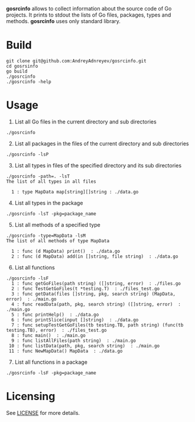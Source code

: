 **gosrcinfo** allows to collect information about the source code of Go projects.
It prints to stdout the lists of Go files, packages, types and methods. **gosrcinfo** uses only standard library.

# Build

```
git clone git@github.com:AndreyAdnreyev/gosrcinfo.git
cd gosrsinfo
go build
./gosrcinfo
./gosrcinfo -help
```

# Usage

1. List all Go files in the current directory and sub directories
```
./gosrcinfo
```
2. List all packages in the files of the current directory and sub directories
```
./gosrcinfo -lsP
```
3. List all types in files of the specified directory and its sub directories
```
./gosrcinfo -path=. -lsT
The list of all types in all files

  1 : type MapData map[string][]string : ./data.go
```
4. List all types in the package
```
./gosrcinfo -lsT -pkg=package_name
```
5. List all methods of a specified type
```
./gosrcinfo -type=MapData -lsM
The list of all methods of type MapData

  1 : func (d MapData) print()  : ./data.go
  2 : func (d MapData) add(in []string, file string)  : ./data.go
```
6. List all functions
```
./gosrcinfo -lsF
  1 : func getGoFiles(path string) ([]string, error)  : ./files.go
  2 : func TestGetGoFiles(t *testing.T)  : ./files_test.go
  3 : func getData(files []string, pkg, search string) (MapData, error)  : ./main.go
  4 : func readData(path, pkg, search string) ([]string, error)  : ./main.go
  5 : func printHelp()  : ./data.go
  6 : func printSlice(input []string)  : ./data.go
  7 : func setupTestGetGoFiles(tb testing.TB, path string) (func(tb testing.TB), error)  : ./files_test.go
  8 : func main()  : ./main.go
  9 : func listAllFiles(path string)  : ./main.go
 10 : func listData(path, pkg, search string)  : ./main.go
 11 : func NewMapData() MapData  : ./data.go
```
7. List all functions in a package
```
./gosrcinfo -lsF -pkg=package_name
```


# Licensing

See [LICENSE](LICENSE) for more details.
